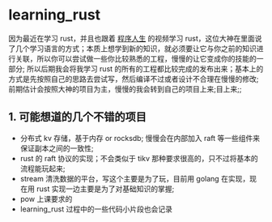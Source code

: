 # learning_rust

因为最近在学习 rust，并且也跟着 [程序人生](https://www.youtube.com/channel/UCclzXvMOdinN4JHv1uLRv1g) 的视频学习 rust，这位大神在里面说了几个学习语言的方式；本质上想学到新的知识，就必须要让它与你之前的知识进行关联，所以你可以尝试做一些你比较熟悉的工程，慢慢的让它变成你的技能的一部分; 所以后期我会将我学习 rust 的所有的工程都比较完成的发布出来；基本上的方式是先按照自己的思路去尝试写，然后编译不过或者设计不合理在慢慢的修改; 前期估计会按照大神的项目为主，慢慢的我会转到自己的项目上来;目上来;;

## 1. 可能想道的几个不错的项目

* 分布式 kv 存储，基于内存 or rocksdb; 慢慢会在内部加入 raft 等一些组件来保证副本之间的一致性; 
* rust 的 raft 协议的实现；不会类似于 tikv 那种要求很高的，只不过将基本的流程能玩起来;
* stream 清洗数据的平台，写这个主要是为了玩，目前用 golang 在实现，现在用 rust 实现一边主要是为了对基础知识的掌握;
* pow 上课要求的
* learning_rust 过程中的一些代码小片段也会记录